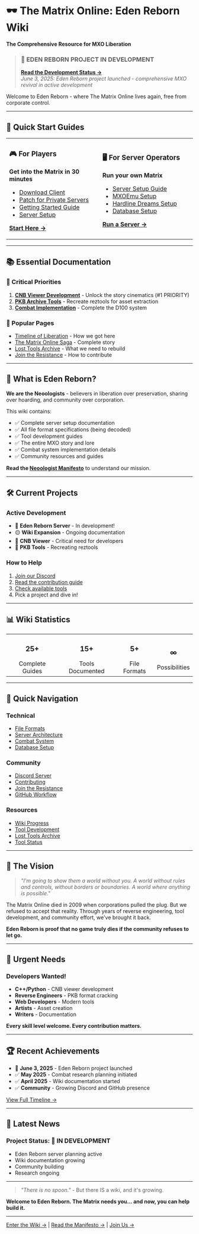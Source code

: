 # 🕶️ The Matrix Online: Eden Reborn Wiki
**The Comprehensive Resource for MXO Liberation**

> ### 🚧 **EDEN REBORN PROJECT IN DEVELOPMENT**
> **[Read the Development Status →](02-server-setup/eden-reborn-success.md)**  
> *June 3, 2025: Eden Reborn project launched - comprehensive MXO revival in active development*
>
Welcome to Eden Reborn - where The Matrix Online lives again, free from corporate control.

---

## 🚀 Quick Start Guides

<table>
<tr>
<td width="50%">

### 🎮 For Players
**Get into the Matrix in 30 minutes**
- [Download Client](01-getting-started/index.md)
- [Patch for Private Servers](02-server-setup/client-patches.md)
- [Getting Started Guide](01-getting-started/index.md)
- [Server Setup](02-server-setup/index.md)

[**Start Here →**](01-getting-started/index.md)

</td>
<td width="50%">

### 🖥️ For Server Operators
**Run your own Matrix**
- [Server Setup Guide](02-server-setup/index.md)
- [MXOEmu Setup](02-server-setup/mxoemu-setup.md)
- [Hardline Dreams Setup](02-server-setup/hardline-dreams-setup.md)
- [Database Setup](02-server-setup/database-setup.md)

[**Run a Server →**](02-server-setup/index.md)

</td>
</tr>
</table>

---

## 📚 Essential Documentation

### 🔴 Critical Priorities
1. **[CNB Viewer Development](04-tools-modding/cnb-viewer-development.md)** - Unlock the story cinematics (#1 PRIORITY)
2. **[PKB Archive Tools](03-technical-docs/file-formats/pkb-archives.md)** - Recreate reztools for asset extraction
3. **[Combat Implementation](06-gameplay-systems/combat/ida-pro-analysis.md)** - Complete the D100 system

### 📖 Popular Pages
- [Timeline of Liberation](01-getting-started/timeline-of-liberation.md) - How we got here
- [The Matrix Online Saga](05-game-content/story/the-matrix-online-saga.md) - Complete story
- [Lost Tools Archive](04-tools-modding/lost-tools-archive.md) - What we need to rebuild
- [Join the Resistance](08-community/join-the-resistance.md) - How to contribute

---

## 🌟 What is Eden Reborn?

**We are the Neoologists** - believers in liberation over preservation, sharing over hoarding, and community over corporation.

This wiki contains:
- ✅ Complete server setup documentation
- ✅ All file format specifications (being decoded)
- ✅ Tool development guides
- ✅ The entire MXO story and lore
- ✅ Combat system implementation details
- ✅ Community resources and guides

**Read the [Neoologist Manifesto](00-manifesto/neoologist-manifesto.md)** to understand our mission.

---

## 🛠️ Current Projects

### Active Development
- 🚧 **Eden Reborn Server** - In development!
- 🟡 **Wiki Expansion** - Ongoing documentation
- 🔴 **CNB Viewer** - Critical need for developers
- 🔴 **PKB Tools** - Recreating reztools

### How to Help
1. [Join our Discord](https://discord.gg/3QXTAGB9)
2. [Read the contribution guide](08-community/contribution-framework.md)
3. [Check available tools](04-tools-modding/available-tools-catalog.md)
4. Pick a project and dive in!

---

## 📊 Wiki Statistics

<table>
<tr>
<td align="center"><h3>25+</h3>Complete Guides</td>
<td align="center"><h3>15+</h3>Tools Documented</td>
<td align="center"><h3>5+</h3>File Formats</td>
<td align="center"><h3>∞</h3>Possibilities</td>
</tr>
</table>

---

## 🔗 Quick Navigation

### Technical
- [File Formats](03-technical-docs/file-formats/index.md)
- [Server Architecture](03-technical/server-architecture.md)
- [Combat System](06-gameplay-systems/combat/ida-pro-analysis.md)
- [Database Setup](02-server-setup/database-setup.md)

### Community
- [Discord Server](https://discord.gg/3QXTAGB9)
- [Contributing](08-community/contribution-framework.md)
- [Join the Resistance](08-community/join-the-resistance.md)
- [GitHub Workflow](08-community/github-workflow-standards.md)

### Resources
- [Wiki Progress](WIKI_PROGRESS.md)
- [Tool Development](04-tools-modding/tool-development-guide.md)
- [Lost Tools Archive](04-tools-modding/lost-tools-archive.md)
- [Tool Status](04-tools-modding/available-tools-catalog.md)

---

## 💭 The Vision

> *"I'm going to show them a world without you. A world without rules and controls, without borders or boundaries. A world where anything is possible."*

The Matrix Online died in 2009 when corporations pulled the plug. But we refused to accept that reality. Through years of reverse engineering, tool development, and community effort, we've brought it back.

**Eden Reborn is proof that no game truly dies if the community refuses to let go.**

---

## 🚨 Urgent Needs

### Developers Wanted!
- **C++/Python** - CNB viewer development
- **Reverse Engineers** - PKB format cracking
- **Web Developers** - Modern tools
- **Artists** - Asset creation
- **Writers** - Documentation

**Every skill level welcome. Every contribution matters.**

---

## 🏆 Recent Achievements

- 🚧 **June 3, 2025** - Eden Reborn project launched
- ✅ **May 2025** - Combat research planning initiated
- ✅ **April 2025** - Wiki documentation started
- ✅ **Community** - Growing Discord and GitHub presence

[View Full Timeline →](01-getting-started/timeline-of-liberation.md)

---

## 📢 Latest News

### Project Status: 🚧 IN DEVELOPMENT
- Eden Reborn server planning active
- Wiki documentation growing
- Community building
- Research ongoing

---

> *"There is no spoon."* - But there IS a wiki, and it's growing.

**Welcome to Eden Reborn. The Matrix needs you... and now, you can help build it.**

---

[Enter the Wiki →](01-getting-started/index.md) | [Read the Manifesto →](00-manifesto/neoologist-manifesto.md) | [Join Us →](08-community/join-the-resistance.md)
